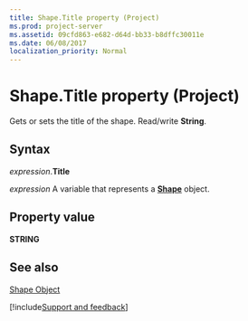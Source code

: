 ```yaml
---
title: Shape.Title property (Project)
ms.prod: project-server
ms.assetid: 09cfd863-e682-d64d-bb33-b8dffc30011e
ms.date: 06/08/2017
localization_priority: Normal
---
```



# Shape.Title property (Project)
Gets or sets the title of the shape. Read/write  **String**.

## Syntax

_expression_.**Title**

_expression_ A variable that represents a **[Shape](Project.Shape.md)** object.


## Property value

 **STRING**


## See also


[Shape Object](Project.shape.md)

[!include[Support and feedback](~/includes/feedback-boilerplate.md)]